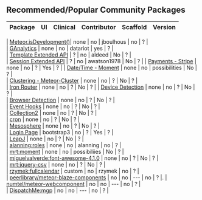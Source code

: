 ## Recommended/Popular Community Packages 

| Package       | UI | Clinical  | Contributor | Scaffold | Version  |
| ------------- |:----------------:| :----------------: |  :----------------: | :----------------: | -------------:|

| [Meteor.isDevelopment()](https://atmospherejs.com/jboulhous/dev)| none | no |  jboulhous | no | ? |  
| [GAnalytics](https://github.com/datariot/meteor-ganalytics) | none | no |  datariot | yes | ? |  
| [Template Extended API](https://github.com/aldeed/meteor-template-extension)  | ? | no |  aldeed | No | ? |  
| [Session Extended API](https://github.com/awatson1978/session-extended-api)  | ? | no |  awatson1978 | No | ? |
| [Payments - Stripe](https://atmosphere.meteor.com/package/stripe) | none | no |  ? | Yes | ? |
| [Date/Time - Moment](https://github.com/possibilities/meteor-moment)  | none | no |  possibilities | No | ? |  
| [Clustering - Meteor-Cluster](https://github.com/arunoda/meteor-cluster)  | none | no |  ? | No | ? |  
| [Iron Router](https://github.com/EventedMind/meteor-iron-router)  | none | no |  ? | No |  ? |
| [Device Detection](https://atmosphere.meteor.com/package/device-detection)  | none | no |  ? | No | ? |    
| [Browser Detection](https://atmosphere.meteor.com/package/browser-detection ) | none | no |  ? | No | ? |  
| [Event Hooks](https://atmosphere.meteor.com/package/event-hooks)  | none | no |  ? | No | ? |  
| [Collection2](https://atmosphere.meteor.com/package/collection2)  | none | no |  ? | No | ? |  
| [cron](https://atmosphere.meteor.com/package/cron)  | none | no |  ? | No | ? |    
| [Mesosphere](https://atmosphere.meteor.com/package/Mesosphere)  | none | no |  ? | No | ? |  
| [Login Page](https://atmosphere.meteor.com/package/accounts-entry)  | bootstrap3 | no |  ? | Yes | ? |     
| [LeapJ](https://github.com/kevohagan/meteor-leapmotion) | none | no |  ? | No | ? |  
| [alanning:roles]() | none | no |  alanning | no | ? |  
| [mrt:moment]() | none | no |  possibiliies | No | ? |  
| [miguelvalverde:font-awesome-4.1.0]() | none | no |  ? | No | ? |  
| [mrt:jquery-csv]() | none | no |  ? | No | ? |  
| [rzymek:fullcalendar](https://atmospherejs.com/rzymek/fullcalendar) | custom | no | rzymek  | no | ? |  
| [peerlibrary/meteor-blaze-components](https://github.com/peerlibrary/meteor-blaze-components) | no | no | ---  | no | ? |. 
| [numtel/meteor-webcomponent](https://github.com/numtel/meteor-webcomponent) | no | no | ---  | no | ? |  
| [DispatchMe:mgp](https://github.com/DispatchMe/mgp) | no | no | ---  | no | ? |  
